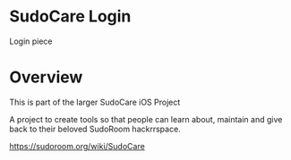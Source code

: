 # SudoCare Login

Login piece

# Overview 

This is part of the larger SudoCare iOS Project

A project to create tools so that people can learn about, maintain and give back to their beloved SudoRoom hackrrspace.

https://sudoroom.org/wiki/SudoCare



